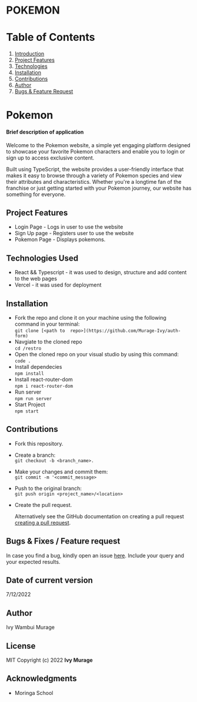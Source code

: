 
# POKEMON

# Table of Contents

1. [Introduction](#shamba-shape-up)
2. [Project Features](#project-features)
3. [Technologies](#technologies-used)
4. [Installation](#installation)
5. [Contributions](#contributions)
6. [Author](#author)
7. [Bugs & Feature Request](#bugs--fixes--feature-request)


# Pokemon
#### Brief description of application
Welcome to the Pokemon website, a simple yet engaging platform designed to showcase your favorite Pokemon characters and enable you to login or sign up to access exclusive content.

Built using TypeScript, the website provides a user-friendly interface that makes it easy to browse through a variety of Pokemon species and view their attributes and characteristics. Whether you're a longtime fan of the franchise or just getting started with your Pokemon journey, our website has something for everyone.



## Project Features
* Login Page - Logs in user to use the website
* Sign Up page - Registers user to use the website
* Pokemon  Page - Displays pokemons.




## Technologies Used
* React && Typescript - it was used to design, structure and add content to the web pages
* Vercel - it was used for deployment

## Installation
* Fork the repo and clone it on your machine using  the following command in your terminal:
  <br/> 
  `git clone [<path to  repo>](https://github.com/Murage-Ivy/auth-form)`
* Navgiate to the cloned repo
  <br/>
  `cd /restro` 
*  Open the cloned repo on your visual studio by using this command:
   <br/>
  ` code . `
*  Install dependecies
   <br/>
  `npm install`
* Install react-router-dom
  <br/>
  `npm i react-router-dom`
* Run server
  <br/>
  `npm run server`
* Start Project
  <br/>
  `npm start`


## Contributions
* Fork this repository.
* Create a branch: 
  <br/>
  `git checkout -b <branch_name>.`
* Make your changes and commit them: 
  <br/>
  `git commit -m '<commit_message>`
* Push to the original branch: 
  <br/>
  `git push origin <project_name>/<location>`
* Create the pull request.
 
  Alternatively see the GitHub documentation on creating a pull request 
[creating a pull request](https://docs.github.com/en/pull-requests/collaborating-with-pull-requests/proposing-changes-to-your-work-with-pull-requests/creating-a-pull-request).



## Bugs & Fixes / Feature request
In case you find a bug, kindly open an issue [here](https://github.com/Murage-Ivy/restro/issues/new). Include your query and your expected results.

## Date of current version 
7/12/2022


## Author
Ivy Wambui Murage

## License  
MIT
Copyright (c) 2022 **Ivy Murage**

## Acknowledgments
* Moringa School
  
